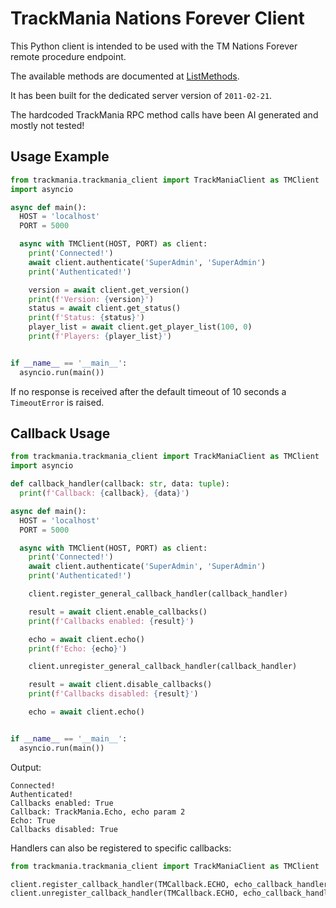 # TrackMania Nations Forever Client

This Python client is intended to be used with the TM Nations Forever remote procedure endpoint.

The available methods are documented at [ListMethods](/ListMethods.html).

It has been built for the dedicated server version of `2011-02-21`.

The hardcoded TrackMania RPC method calls have been AI generated and mostly not tested!

## Usage Example

```python
from trackmania.trackmania_client import TrackManiaClient as TMClient
import asyncio

async def main():
  HOST = 'localhost'
  PORT = 5000

  async with TMClient(HOST, PORT) as client:
    print('Connected!')
    await client.authenticate('SuperAdmin', 'SuperAdmin')
    print('Authenticated!')

    version = await client.get_version()
    print(f'Version: {version}')
    status = await client.get_status()
    print(f'Status: {status}')
    player_list = await client.get_player_list(100, 0)
    print(f'Players: {player_list}')


if __name__ == '__main__':
  asyncio.run(main())
```

If no response is received after the default timeout of 10 seconds a `TimeoutError` is raised.

## Callback Usage
```python
from trackmania.trackmania_client import TrackManiaClient as TMClient
import asyncio

def callback_handler(callback: str, data: tuple):
  print(f'Callback: {callback}, {data}')

async def main():
  HOST = 'localhost'
  PORT = 5000

  async with TMClient(HOST, PORT) as client:
    print('Connected!')
    await client.authenticate('SuperAdmin', 'SuperAdmin')
    print('Authenticated!')

    client.register_general_callback_handler(callback_handler)

    result = await client.enable_callbacks()
    print(f'Callbacks enabled: {result}')

    echo = await client.echo()
    print(f'Echo: {echo}')

    client.unregister_general_callback_handler(callback_handler)

    result = await client.disable_callbacks()
    print(f'Callbacks disabled: {result}')

    echo = await client.echo()


if __name__ == '__main__':
  asyncio.run(main())
```

Output:
```
Connected!
Authenticated!
Callbacks enabled: True
Callback: TrackMania.Echo, echo param 2
Echo: True
Callbacks disabled: True
```

Handlers can also be registered to specific callbacks:
```python
from trackmania.trackmania_client import TrackManiaClient as TMClient

client.register_callback_handler(TMCallback.ECHO, echo_callback_handler)
client.unregister_callback_handler(TMCallback.ECHO, echo_callback_handler)
```
